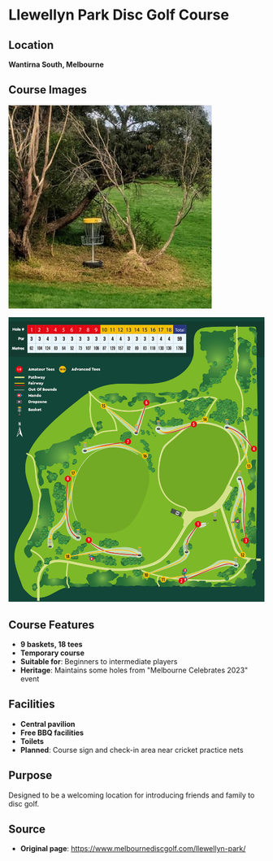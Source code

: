 # Llewellyn Park Disc Golf Course

## Location
**Wantirna South, Melbourne**

## Course Images
![Llewellyn Park Course](course-photo.jpg)

![Course Map](course-map.jpg)

## Course Features
- **9 baskets, 18 tees**
- **Temporary course**
- **Suitable for**: Beginners to intermediate players
- **Heritage**: Maintains some holes from "Melbourne Celebrates 2023" event

## Facilities
- **Central pavilion**
- **Free BBQ facilities**
- **Toilets**
- **Planned**: Course sign and check-in area near cricket practice nets

## Purpose
Designed to be a welcoming location for introducing friends and family to disc golf.

## Source
- **Original page**: https://www.melbournediscgolf.com/llewellyn-park/
